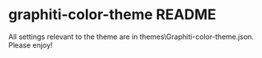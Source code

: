 # graphiti-color-theme README

All settings relevant to the theme are in themes\Graphiti-color-theme.json. Please enjoy! 
